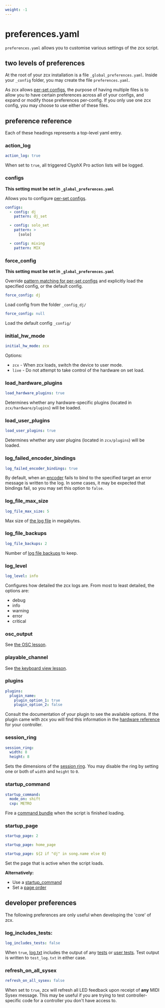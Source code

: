 ```yaml
---
weight: -1
---
```


# preferences.yaml

`preferences.yaml` allows you to customise various settings of the zcx script. 

## two levels of preferences

At the root of your zcx installation is a file `_global_preferences.yaml`.
Inside your `_config` folder, you may create the file `preferences.yaml`.

As zcx allows [per-set configs](../../lessons/using-multiple-configs.md), the purpose of having multiple files is to allow you to have certain preferences across all of your configs, and expand or modify those preferences per-config.
If you only use one zcx config, you may choose to use either of these files.

## preference reference

Each of these headings represents a top-level yaml entry.

### action_log

```yaml
action_log: true
```

When set to `true`, all triggered ClyphX Pro action lists will be logged.

### configs

**This setting must be set in `_global_preferences.yaml`**

Allows you to configure [per-set configs](../../lessons/using-multiple-configs.md).

```yaml
configs:
  - config: dj
    pattern: dj_set

  - config: solo_set
    pattern: >
      [solo]

  - config: mixing
    pattern: MIX
```

### force_config

**This setting must be set in `_global_preferences.yaml`**

Override [pattern matching for per-set configs](#configs) and explicitly load the specified config, or the default config.

```yaml
force_config: dj
```

Load config from the folder `_config_dj/`

```yaml
force_config: null
```

Load the default config `_config/`

### initial_hw_mode
```yaml
initial_hw_mode: zcx
```

Options:

- `zcx` - When zcx loads, switch the device to user mode.
- `live` - Do not attempt to take control of the hardware on set load.

### load_hardware_plugins

```yaml
load_hardware_plugins: true
```

Determines whether any hardware-specific plugins (located in `zcx/hardware/plugins`) will be loaded.

### load_user_plugins

```yaml
load_user_plugins: true
```

Determines whether any user plugins (located in `zcx/plugins`) will be loaded.

### log_failed_encoder_bindings

```yaml
log_failed_encoder_bindings: true
```

By default, when an [encoder](../encoder.md) fails to bind to the specified target an error message is written to the log.
In some cases, it may be expected that bindings fail, so you may set this option to `false`.

### log_file_max_size

```yaml
log_file_max_size: 5
```

Max size of [the log file](log.md) in megabytes.

### log_file_backups

```yaml
log_file_backups: 2
```

Number of [log file backups](log.md#backups) to keep.

### log_level

```yaml
log_level: info
```


Configures how detailed the zcx logs are. From most to least detailed, the options are:

- debug
- info
- warning
- error
- critical

### osc_output

See [the OSC lesson](../../lessons/osc-output.md).

### playable_channel

See [the keyboard view lesson](../../lessons/keyboard.md).

### plugins

```yaml
plugins:
  plugin_name:
    plugin_option_1: true
    plugin_option_2: false
```

Consult the documentation of your plugin to see the available options.
If the plugin came with zcx you will find this information in the [hardware reference](../hardware/index.md) for your controller.

### session_ring
```yaml
session_ring:
  width: 8
  height: 8
```

Sets the dimensions of the [session ring](../../lessons/session-ring.md).
You may disable the ring by setting one or both of `width` and `height` to `0`.

### startup_command
```yaml
startup_command:
  mode_on: shift
  cxp: METRO
```

Fire a [command bundle](../command.md#command-bundles) when the script is finished loading.

### startup_page

```yaml 
startup_page: 2
```

```yaml 
startup_page: home_page
```

```yaml
startup_page: ${2 if "dj" in song.name else 0}
```

Set the page that is active when the script loads.

**Alternatively:**

- Use a [startup_command](#startup_command)
- Set a [page order](pages.md#order)

## developer preferences

The following preferences are only useful when developing the 'core' of zcx.

### log_includes_tests:
```yaml
log_includes_tests: false
```

When `true`, [log.txt](../file/log.md) includes the output of any [tests](../../dev/tests.md) or [user tests](../../dev/tests.md#user-tests).
Test output is written to `test_log.txt` in either case.

### refresh_on_all_sysex

```yaml
refresh_on_all_sysex: false
```

When set to `true`, zcx will refresh all LED feedback upon receipt of **any** MIDI Sysex message.
This may be useful if you are trying to test controller-specific code for a controller you don't have access to.
